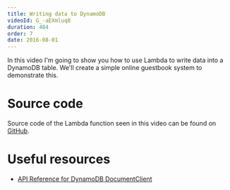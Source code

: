 ```yaml
---
title: Writing data to DynamoDB
videoId: G_-aEXmluq8
duration: 484
order: 7
date: 2016-08-01
---
```


In this video I'm going to show you how to use Lambda to write data into a DynamoDB table. We'll create a simple online guestbook system to demonstrate this.

# Source code
Source code of the Lambda function seen in this video can be found on <a href="https://github.com/SavjeeTutorials/getting-started-with-lambda/tree/master/07-write-to-dynamodb" target="_blank">GitHub</a>.

# Useful resources
* <a href="http://docs.aws.amazon.com/AWSJavaScriptSDK/latest/AWS/DynamoDB/DocumentClient.html" target="_blank">API Reference for DynamoDB DocumentClient</a>